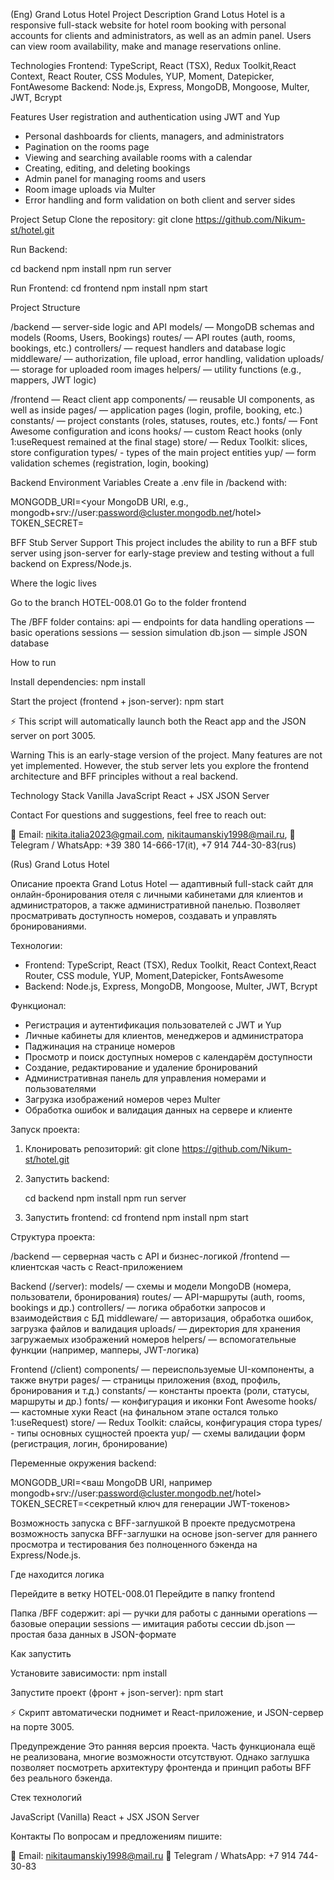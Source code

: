 (Eng)
Grand Lotus Hotel
Project Description
Grand Lotus Hotel is a responsive full-stack website for hotel room booking with personal accounts for clients and administrators, as well as an admin panel. Users can view room availability, make and manage reservations online.

Technologies
Frontend: TypeScript, React (TSX), Redux Toolkit,React Context, React Router, CSS Modules, YUP, Moment, Datepicker, FontAwesome
Backend: Node.js, Express, MongoDB, Mongoose, Multer, JWT, Bcrypt

Features
User registration and authentication using JWT and Yup

- Personal dashboards for clients, managers, and administrators
- Pagination on the rooms page
- Viewing and searching available rooms with a calendar
- Creating, editing, and deleting bookings
- Admin panel for managing rooms and users
- Room image uploads via Multer
- Error handling and form validation on both client and server sides

Project Setup
Clone the repository:
git clone https://github.com/Nikum-st/hotel.git

Run Backend:

cd backend
npm install
npm run server

Run Frontend:
cd frontend
npm install
npm start

Project Structure

/backend — server-side logic and API
models/ — MongoDB schemas and models (Rooms, Users, Bookings)
routes/ — API routes (auth, rooms, bookings, etc.)
controllers/ — request handlers and database logic
middleware/ — authorization, file upload, error handling, validation
uploads/ — storage for uploaded room images
helpers/ — utility functions (e.g., mappers, JWT logic)

/frontend — React client app
components/ — reusable UI components, as well as inside pages/ — application pages (login, profile, booking, etc.)
constants/ — project constants (roles, statuses, routes, etc.)
fonts/ — Font Awesome configuration and icons
hooks/ — custom React hooks (only 1:useRequest remained at the final stage)
store/ — Redux Toolkit: slices, store configuration
types/ - types of the main project entities
yup/ — form validation schemes (registration, login, booking)

Backend Environment Variables
Create a .env file in /backend with:

MONGODB_URI=<your MongoDB URI, e.g., mongodb+srv://user:password@cluster.mongodb.net/hotel>
TOKEN_SECRET=<your secret JWT key>

BFF Stub Server Support
This project includes the ability to run a BFF stub server using json-server for early-stage preview and testing without a full backend on Express/Node.js.

Where the logic lives

Go to the branch HOTEL-008.01
Go to the folder frontend

The /BFF folder contains:
api — endpoints for data handling
operations — basic operations
sessions — session simulation
db.json — simple JSON database

How to run

Install dependencies:
npm install

Start the project (frontend + json-server):
npm start

⚡ This script will automatically launch both the React app and the JSON server on port 3005.

Warning
This is an early-stage version of the project. Many features are not yet implemented. However, the stub server lets you explore the frontend architecture and BFF principles without a real backend.

Technology Stack
Vanilla JavaScript
React + JSX
JSON Server

Contact
For questions and suggestions, feel free to reach out:

📧 Email: nikita.italia2023@gmail.com, nikitaumanskiy1998@mail.ru,
📱 Telegram / WhatsApp: +39 380 14-666-17(it), +7 914 744-30-83(rus)

(Rus)
Grand Lotus Hotel

Описание проекта
Grand Lotus Hotel — адаптивный full-stack сайт для онлайн-бронирования отеля с личными кабинетами для клиентов и администраторов, а также административной панелью. 
Позволяет просматривать доступность номеров, создавать и управлять бронированиями.

Технологии:

- Frontend: TypeScript, React (TSX), Redux Toolkit, React Context,React Router, CSS module, YUP, Moment,Datepicker, FontsAwesome
- Backend: Node.js, Express, MongoDB, Mongoose, Multer, JWT, Bcrypt

Функционал:

- Регистрация и аутентификация пользователей с JWT и Yup
- Личные кабинеты для клиентов, менеджеров и администратора
- Паджинация на странице номеров
- Просмотр и поиск доступных номеров с календарём доступности
- Создание, редактирование и удаление бронирований
- Административная панель для управления номерами и пользователями
- Загрузка изображений номеров через Multer
- Обработка ошибок и валидация данных на сервере и клиенте

Запуск проекта:

 1. Клонировать репозиторий:
    git clone https://github.com/Nikum-st/hotel.git
 2. Запустить backend:
    
    cd backend
    npm install
    npm run server
    
  3. Запустить frontend:
    cd frontend
    npm install
    npm start

Структура проекта:

/backend — серверная часть с API и бизнес-логикой
/frontend — клиентская часть с React-приложением

Backend (/server):
models/ — схемы и модели MongoDB (номера, пользователи, бронирования)
routes/ — API-маршруты (auth, rooms, bookings и др.)
controllers/ — логика обработки запросов и взаимодействия с БД
middleware/ — авторизация, обработка ошибок, загрузка файлов и валидация
uploads/ — директория для хранения загружаемых изображений номеров
helpers/ — вспомогательные функции (например, мапперы, JWT-логика)

Frontend (/client)
components/ — переиспользуемые UI-компоненты, а также внутри pages/ — страницы приложения (вход, профиль, бронирования и т.д.)
constants/ — константы проекта (роли, статусы, маршруты и др.)
fonts/ — конфигурация и иконки Font Awesome
hooks/ — кастомные хуки React (на финальном этапе остался только 1:useRequest)
store/ — Redux Toolkit: слайсы, конфигурация стора
types/ - типы основных сущностей проекта
yup/ — схемы валидации форм (регистрация, логин, бронирование)

Переменные окружения backend:

MONGODB_URI=<ваш MongoDB URI, например mongodb+srv://user:password@cluster.mongodb.net/hotel>
TOKEN_SECRET=<секретный ключ для генерации JWT-токенов>

Возможность запуска с BFF-заглушкой
В проекте предусмотрена возможность запуска BFF-заглушки на основе json-server для раннего просмотра и тестирования без полноценного бэкенда на Express/Node.js.

Где находится логика

Перейдите в ветку HOTEL-008.01
Перейдите в папку frontend

Папка /BFF содержит:
api — ручки для работы с данными
operations — базовые операции
sessions — имитация работы сессии
db.json — простая база данных в JSON-формате

Как запустить

Установите зависимости:
npm install

Запустите проект (фронт + json-server):
npm start

⚡ Скрипт автоматически поднимет и React-приложение, и JSON-сервер на порте 3005.

Предупреждение
Это ранняя версия проекта. Часть функционала ещё не реализована, многие возможности отсутствуют. Однако заглушка позволяет посмотреть архитектуру фронтенда и принцип работы BFF без реального бэкенда.

Стек технологий

JavaScript (Vanilla)
React + JSX
JSON Server

Контакты
По вопросам и предложениям пишите: 

📧 Email: nikitaumanskiy1998@mail.ru
📱 Telegram / WhatsApp: +7 914 744-30-83
